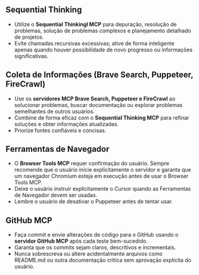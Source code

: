 ## Sequential Thinking

- Utilize o **Sequential Thinkingl MCP** para depuração, resolução de problemas, solução de problemas complexos e planejamento detalhado de projetos.
- Evite chamadas recursivas excessivas; ative de forma inteligente apenas quando houver possibilidade de novo progresso ou informações significativas.

## Coleta de Informações (Brave Search, Puppeteer, FireCrawl)
- Use os **servidores MCP Brave Search, Puppeteer e FireCrawl** ao solucionar problemas, buscar documentação ou explorar problemas semelhantes de outros usuários.
- Combine de forma eficaz com o **Sequential Thinking MCP** para refinar soluções e obter informações atualizadas.
- Priorize fontes confiáveis e concisas.

## Ferramentas de Navegador
- O **Browser Tools MCP** requer confirmação do usuário. Sempre recomende que o usuário inicie explicitamente o servidor e garanta que um navegador Chromium esteja em execução antes de usar o Browser Tools MCP.
- Deixe o usuário instruir explicitamente o Cursor quando as Ferramentas de Navegador devem ser usadas.
- Lembre o usuário de desativar o Puppeteer antes de tentar usar.

## GitHub MCP
- Faça commit e envie alterações de código para o GitHub usando o **servidor GitHub MCP** após cada teste bem-sucedido.
- Garanta que os commits sejam claros, descritivos e incrementais.
- Nunca sobrescreva ou altere acidentalmente arquivos como README.md ou outra documentação crítica sem aprovação explícita do usuário.

